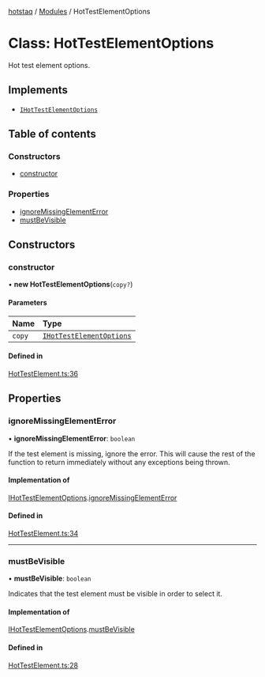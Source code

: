 [hotstaq](../README.md) / [Modules](../modules.md) / HotTestElementOptions

# Class: HotTestElementOptions

Hot test element options.

## Implements

- [`IHotTestElementOptions`](../interfaces/IHotTestElementOptions.md)

## Table of contents

### Constructors

- [constructor](HotTestElementOptions.md#constructor)

### Properties

- [ignoreMissingElementError](HotTestElementOptions.md#ignoremissingelementerror)
- [mustBeVisible](HotTestElementOptions.md#mustbevisible)

## Constructors

### constructor

• **new HotTestElementOptions**(`copy?`)

#### Parameters

| Name | Type |
| :------ | :------ |
| `copy` | [`IHotTestElementOptions`](../interfaces/IHotTestElementOptions.md) |

#### Defined in

[HotTestElement.ts:36](https://github.com/OurFreeLight/HotStaq/blob/c443819/src/HotTestElement.ts#L36)

## Properties

### ignoreMissingElementError

• **ignoreMissingElementError**: `boolean`

If the test element is missing, ignore the error. This
will cause the rest of the function to return immediately
without any exceptions being thrown.

#### Implementation of

[IHotTestElementOptions](../interfaces/IHotTestElementOptions.md).[ignoreMissingElementError](../interfaces/IHotTestElementOptions.md#ignoremissingelementerror)

#### Defined in

[HotTestElement.ts:34](https://github.com/OurFreeLight/HotStaq/blob/c443819/src/HotTestElement.ts#L34)

___

### mustBeVisible

• **mustBeVisible**: `boolean`

Indicates that the test element must be visible in
order to select it.

#### Implementation of

[IHotTestElementOptions](../interfaces/IHotTestElementOptions.md).[mustBeVisible](../interfaces/IHotTestElementOptions.md#mustbevisible)

#### Defined in

[HotTestElement.ts:28](https://github.com/OurFreeLight/HotStaq/blob/c443819/src/HotTestElement.ts#L28)
